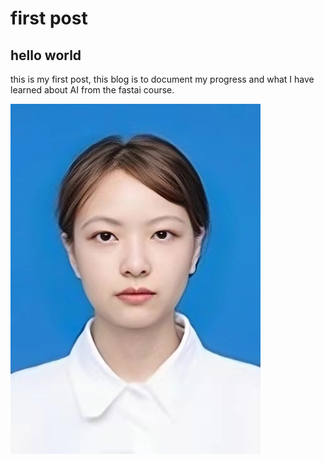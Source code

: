 # first post 

## hello world

this is my first post, this blog is to document my progress and what I have learned about AI from the fastai course.



![Image of fast.ai logo](images/一寸照.jpg)
